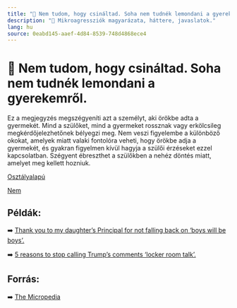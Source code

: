 ```yaml
---
title: "🚫 Nem tudom, hogy csináltad. Soha nem tudnék lemondani a gyerekemről."
description: "🚫 Mikroagressziók magyarázata, háttere, javaslatok."
lang: hu
source: 0eabd145-aaef-4d84-8539-748d4868ece4
---
```


<div class="wiki-content agression-title">

# 🚫 Nem tudom, hogy csináltad. Soha nem tudnék lemondani a gyerekemről.

Ez a megjegyzés megszégyeníti azt a személyt, aki örökbe adta a gyermekét. Mind a szülőket, mind a gyermeket rossznak vagy erkölcsileg megkérdőjelezhetőnek bélyegzi meg. Nem veszi figyelembe a különböző okokat, amelyek miatt valaki fontolóra veheti, hogy örökbe adja a gyermekét, és gyakran figyelmen kívül hagyja a szülői érzéseket ezzel kapcsolatban. Szégyent ébreszthet a szülőkben a nehéz döntés miatt, amelyet meg kellett hozniuk.


<div class="categories">

[Osztályalapú](/#/entry?id=osztalyalapu)

[Nem](/#/entry?id=nem)

</div>

## Példák:

➡️ [Thank you to my daughter’s Principal for not falling back on ‘boys will be boys’.](https://www.scarymommy.com/gtfo-of-others-personal-bubbles/)


➡️ [5 reasons to stop calling Trump’s comments ‘locker room talk’.](https://www.vox.com/identities/2016/10/11/13230414/trump-leaked-audio-locker-room-sexual-assault)

## Forrás:

➡️ [The Micropedia](https://www.themicropedia.org/)


</div>